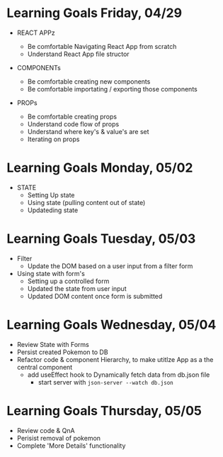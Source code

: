 # Learning Goals Friday, 04/29

- REACT APPz
  - Be comfortable Navigating React App from scratch
  - Understand React App file structor

- COMPONENTs
  - Be comfortable creating new components
  - Be comfortable importating / exporting those components

- PROPs
  - Be comfortable creating props
  - Understand code flow of props
  - Understand where key's & value's are set 
  - Iterating on props
  
# Learning Goals Monday, 05/02

- STATE
  - Setting Up state
  - Using state (pulling content out of state)
  - Updateding state 


# Learning Goals Tuesday, 05/03
- Filter
  - Update the DOM based on a user input from a filter form 
- Using state with form's
  - Setting up a controlled form
  - Updated the state from user input
  - Updated DOM content once form is submitted

# Learning Goals Wednesday, 05/04
- Review State with Forms
- Persist created Pokemon to DB
- Refactor code & component Hierarchy, to make utitlze App as a the central component
  - add useEffect hook to Dynamically fetch data from db.json file
    - start server with `json-server --watch db.json `

# Learning Goals Thursday, 05/05
- Review code & QnA
- Perisist removal of pokemon
- Complete 'More Details'  functionality  